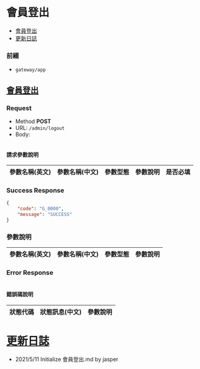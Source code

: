 # 會員登出

* [會員登出](#會員登出)
* [更新日誌](#更新日誌)

### 前綴
- ```gateway/app```

## [會員登出](#會員登出)
### Request
- Method **POST**
- URL: ```/admin/logout```
- Body:
```json

```

#### 請求參數說明
|參數名稱(英文)|參數名稱(中文)|參數型態|參數說明|是否必填|
|:--|:--|:--|:--|:--|


### Success Response

```json
{
    "code": "G_0000",
    "message": "SUCCESS"
}
```

### 參數說明
|參數名稱(英文)|參數名稱(中文)|參數型態|參數說明|
|:--|:--|:--|:--|

### Error Response

```
```

#### 錯誤碼說明
|狀態代碼|狀態訊息(中文)|參數說明|
|:--|:--|:--|


# [更新日誌](#更新日誌)
- 2021/5/11 Initialize 會員登出.md by jasper
